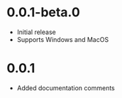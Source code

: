 # 0.0.1-beta.0

- Initial release
- Supports Windows and MacOS

# 0.0.1

- Added documentation comments